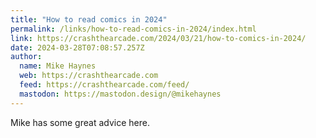 ```yaml
---
title: "How to read comics in 2024"
permalink: /links/how-to-read-comics-in-2024/index.html
link: https://crashthearcade.com/2024/03/21/how-to-comics-in-2024/
date: 2024-03-28T07:08:57.257Z
author: 
  name: Mike Haynes
  web: https://crashthearcade.com
  feed: https://crashthearcade.com/feed/
  mastodon: https://mastodon.design/@mikehaynes
---
```


 Mike has some great advice here. 
